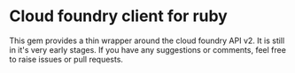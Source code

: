 # Cloud foundry client for ruby

This gem provides a thin wrapper around the cloud foundry API v2.
It is still in it's very early stages. If you have any suggestions or comments,
feel free to raise issues or pull requests.
